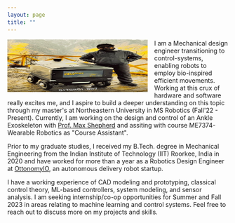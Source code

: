 ```yaml
---
layout: page
title: ""
---
```

<img align="left" width="320" height="120" src="/assets/my_photo2.png" style="padding-right: 15px; padding-bottom: 15px;">

I am a Mechanical design engineer transitioning to control-systems, enabling robots to employ bio-inspired efficient movements. Working at this crux of hardware and software really excites me, and I aspire to build a deeper understanding on this topic through my master's at Northeastern University in MS Robotics (Fall'22 - Present). Currently, I am working on the design and control of an Ankle Exoskeleton with [Prof. Max Shepherd](https://coe.northeastern.edu/people/shepherd-maxwell/) and assiting with course ME7374-Wearable Robotics as "Course Assistant".

Prior to my graduate studies, I received my B.Tech. degree in Mechanical Engineering from the Indian Institute of Technology (IIT) Roorkee, India in 2020 and have worked for more than a year as a Robotics Design Engineer at [OttonomyIO](https://ottonomy.io/), an autonomous delivery robot startup. 

I have a working experience of CAD modeling and prototyping, classical control theory, ML-based controllers, system modeling, and sensor analysis. I am seeking internship/co-op opportunities for Summer and Fall 2023 in areas relating to machine learning and  control systems. Feel free to reach out to discuss more on my projects and skills.